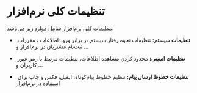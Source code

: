 # تنظیمات کلی نرم‌افزار 

تنظیمات کلی نرم‌افزار شامل موارد زیر می‌باشد:

- ​    **تنظیمات سیستم:** تنظیمات نحوه رفتار سیستم در برابر ورود اطلاعات ، مقررات ثبت‌نام مشتریان در نرم‌افزار و ... 

- ​    **تنظیمات امنیتی:** محدود کردن مشاهده اطلاعات، تنظیمات مرتبط با رمز عبور کاربران و ...

- ​    **تنظیمات خطوط ارسال پیام:** تنظیم خطوط پیام‌کوتاه، ایمیل، فکس و چاپ  برای استفاده در نرم‌افزار 

